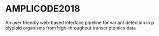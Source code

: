 # AMPLICODE2018
An user friendly web-based interface pipeline for variant detection in p olyploid organisms from high-throughput transcriptomics data
